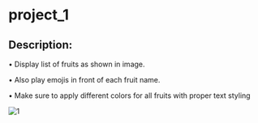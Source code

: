 # project_1

## Description:

• Display list of fruits as shown in image.

• Also play emojis in front of each fruit name.

• Make sure to apply different colors for all fruits with proper text styling

![1](https://github.com/chitrodaS/Designer/assets/143987366/ce358da9-802f-4a20-aa4a-924a2cbc3578)
